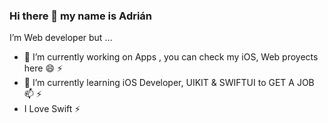 ### Hi there 👋 my name is Adrián

I’m Web developer but ...

- 🔭 I’m currently working on Apps , you can check my iOS, Web proyects here 😄 ⚡
- 🌱 I’m currently learning iOS Developer, UIKIT & SWIFTUI to GET A JOB 📫 ⚡
- I Love Swift ⚡

<!--
**duilan/duilan** is a ✨ _special_ ✨ repository because its `README.md` (this file) appears on your GitHub profile.

Here are some ideas to get you started:

- 🔭 I’m currently working on ...
- 🌱 I’m currently learning ...
- 👯 I’m looking to collaborate on ...
- 🤔 I’m looking for help with ...
- 💬 Ask me about ...
- 📫 How to reach me: ...
- 😄 Pronouns: ...
- ⚡ Fun fact: ...
-->

